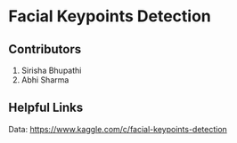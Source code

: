 # Facial Keypoints Detection

## Contributors

1. Sirisha Bhupathi
2. Abhi Sharma


## Helpful Links

Data: https://www.kaggle.com/c/facial-keypoints-detection 
